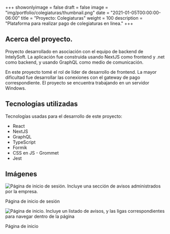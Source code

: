 +++
showonlyimage = false
draft = false
image = "img/portfolio/colegiaturas/thumbnail.png"
date = "2021-01-05T00:00:00-06:00"
title = "Proyecto: Colegiaturas"
weight = 100
description = "Plataforma para realizar pago de colegiaturas en linea."
+++

## Acerca del proyecto.

Proyecto desarrollado en asociación con el equipo de backend de IntelySoft. La aplicación fue construida usando NextJS como frontend y .net como backend, y usando GraphQL como medio de comunicación.

En este proyecto tomé el rol de líder de desarrollo de frontend. La mayor dificultad fue desarrollar las conexiones con el gateway de pago correspondiente. El proyecto se encuentra trabajando en un servidor Windows.

## Tecnologías utilizadas

Tecnologías usadas para el desarrollo de este proyecto:

- React
- NextJS
- GraphQL
- TypeScript
- Formik
- CSS en JS - Grommet
- Jest

## Imágenes

![Página de inicio de sesión. Incluye una sección de avisos administrados por la empresa.](/img/portfolio/colegiaturas/login.png)

Página de inicio de sesión

![Página de inicio. Incluye un listado de avisos, y las ligas correspondientes para navegar dentro de la página](/img/portfolio/colegiaturas/home.png)

Página de inicio
